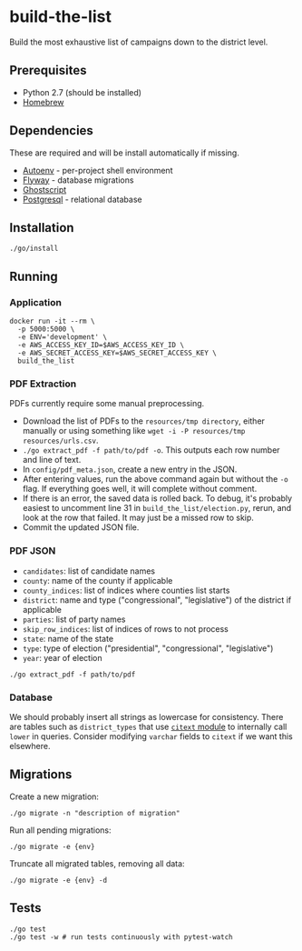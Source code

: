 # build-the-list

Build the most exhaustive list of campaigns down to the district level.

## Prerequisites

* Python 2.7 (should be installed)
* [Homebrew](https://brew.sh/)

## Dependencies

These are required and will be install automatically if missing.

* [Autoenv](https://github.com/kennethreitz/autoenv) - per-project shell environment
* [Flyway](https://flywaydb.org/) - database migrations
* [Ghostscript](https://www.ghostscript.com/)
* [Postgresql](https://www.postgresql.org/) - relational database

## Installation

```
./go/install
```

## Running

### Application

```
docker run -it --rm \
  -p 5000:5000 \
  -e ENV='development' \
  -e AWS_ACCESS_KEY_ID=$AWS_ACCESS_KEY_ID \
  -e AWS_SECRET_ACCESS_KEY=$AWS_SECRET_ACCESS_KEY \
  build_the_list
```

### PDF Extraction

PDFs currently require some manual preprocessing.

* Download the list of PDFs to the `resources/tmp directory`, either manually or using something like `wget -i -P resources/tmp resources/urls.csv`.
* `./go extract_pdf -f path/to/pdf -o`. This outputs each row number and line of text.
* In `config/pdf_meta.json`, create a new entry in the JSON.
* After entering values, run the above command again but without the `-o` flag. If everything goes well, it will complete without comment.
* If there is an error, the saved data is rolled back. To debug, it's probably easiest to uncomment line 31 in `build_the_list/election.py`, rerun, and look at the row that failed. It may just be a missed row to skip.
* Commit the updated JSON file.

### PDF JSON

* `candidates`: list of candidate names
* `county`: name of the county if applicable
* `county_indices`: list of indices where counties list starts
* `district`: name and type ("congressional", "legislative") of the district if applicable
* `parties`: list of party names
* `skip_row_indices`: list of indices of rows to not process
* `state`: name of the state
* `type`: type of election ("presidential", "congressional", "legislative")
* `year`: year of election

```
./go extract_pdf -f path/to/pdf
```

### Database

We should probably insert all strings as lowercase for consistency. There are tables such as
`district_types` that use [`citext` module](https://www.postgresql.org/docs/9.6/static/citext.html)
to internally call `lower` in queries. Consider modifying `varchar` fields to `citext` if we want
this elsewhere.

## Migrations

Create a new migration:

```
./go migrate -n "description of migration"
```

Run all pending migrations:

```
./go migrate -e {env}
```

Truncate all migrated tables, removing all data:

```
./go migrate -e {env} -d
```

## Tests

```
./go test
./go test -w # run tests continuously with pytest-watch
```

